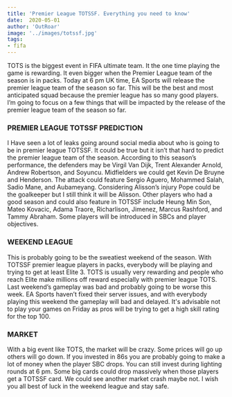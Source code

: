 ```yaml
---
title: 'Premier League TOTSSF. Everything you need to know'
date:  2020-05-01
author: 'OutRoar'
image: '../images/totssf.jpg'
tags:
- fifa
---
```

TOTS is the biggest event in FIFA ultimate team. It the one time playing the game is rewarding. It even bigger when the Premier League team of the season is in packs. Today at 6 pm UK time, EA Sports will release the premier league team of the season so far. This will be the best and most anticipated squad because the premier league has so many good players.  I’m going to focus on a few things that will be impacted by the release of the premier league team of the season so far.
### PREMIER LEAGUE TOTSSF PREDICTION
I Have seen a lot of leaks going around social media about who is going to be in premier league TOTSSF. It could be true but it isn’t that hard to predict the premier league team of the season. According to this season’s performance, the defenders may be Virgil Van Dijk, Trent Alexander Arnold, Andrew Robertson, and Soyuncu. Midfielders we could get Kevin De Bruyne and Henderson. The attack could feature Sergio Aguero, Mohammed Salah, Sadio Mane, and Aubameyang. Considering Alisson’s injury Pope could be the goalkeeper but I still think it will be Alisson. Other players who had a good season and could also feature in TOTSSF include Heung Min Son, Mateo Kovacic, Adama Traore, Richarlison, Jimenez, Marcus Rashford, and Tammy Abraham. Some players will be introduced in SBCs and player objectives.
### WEEKEND LEAGUE
This is probably going to be the sweatiest weekend of the season. With TOTSSF premier league players in packs, everybody will be playing and trying to get at least Elite 3. TOTS is usually very rewarding and people who reach Elite make millions off reward especially with premier league TOTS. Last weekend’s gameplay was bad and probably going to be worse this week. EA Sports haven’t fixed their server issues, and with everybody playing this weekend the gameplay will bad and delayed. It's advisable not to play your games on Friday as pros will be trying to get a high skill rating for the top 100.
### MARKET
With a big event like TOTS, the market will be crazy. Some prices will go up others will go down. If you invested in 86s you are probably going to make a lot of money when the player SBC drops. You can still invest during lighting rounds at 6 pm. Some big cards could drop massively when those players get a TOTSSF card. We could see another market crash maybe not.  I wish you all best of luck in the weekend league and stay safe.